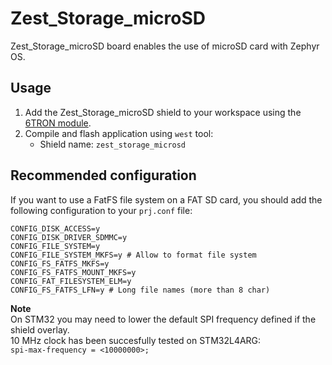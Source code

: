 # Zest_Storage_microSD

Zest_Storage_microSD board enables the use of microSD card with Zephyr OS.

## Usage

1. Add the Zest_Storage_microSD shield to your workspace using the [6TRON module](https://github.com/catie-aq/zephyr_6tron-manifest.git).
2. Compile and flash application using `west` tool:
   - Shield name: `zest_storage_microsd`

## Recommended configuration

If you want to use a FatFS file system on a FAT SD card, you should add the following configuration to your `prj.conf` file:

```Kconfig
CONFIG_DISK_ACCESS=y
CONFIG_DISK_DRIVER_SDMMC=y
CONFIG_FILE_SYSTEM=y
CONFIG_FILE_SYSTEM_MKFS=y # Allow to format file system
CONFIG_FS_FATFS_MKFS=y
CONFIG_FS_FATFS_MOUNT_MKFS=y
CONFIG_FAT_FILESYSTEM_ELM=y
CONFIG_FS_FATFS_LFN=y # Long file names (more than 8 char)
```

**Note**  
On STM32 you may need to lower the default SPI frequency defined if the shield overlay.  
10 MHz clock has been succesfully tested on STM32L4ARG:  
`spi-max-frequency = <10000000>;`